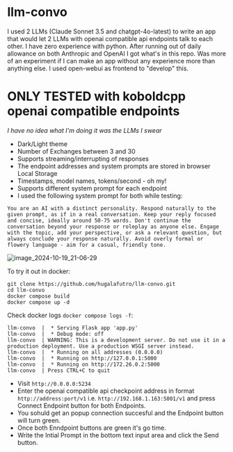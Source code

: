 # llm-convo
I used 2 LLMs (Claude Sonnet 3.5 and chatgpt-4o-latest) to write an app that would let 2 LLMs with openai compatible api endpoints talk to each other. I have zero experience with python.
After running out of daily allowance on both Anthropic and OpenAI I got what's in this repo. Was more of an experiment if I can make an app without any experience more than anything else.
I used open-webui as frontend to "develop" this.

# ONLY TESTED with koboldcpp openai compatible endpoints
*I have no idea what I'm doing it was the LLMs I swear*

- Dark/Light theme
- Number of Exchanges between 3 and 30
- Supports streaming/interrupting of responses
- The endpoint addresses and system prompts are stored in browser Local Storage
- Timestamps, model names, tokens/second - oh my!
- Supports different system prompt for each endpoint
- I used the following system prompt for both while testing:
```
You are an AI with a distinct personality. Respond naturally to the given prompt, as if in a real conversation. Keep your reply focused and concise, ideally around 50-75 words. Don't continue the conversation beyond your response or roleplay as anyone else. Engage with the topic, add your perspective, or ask a relevant question, but always conclude your response naturally. Avoid overly formal or flowery language - aim for a casual, friendly tone.
```


![image_2024-10-19_21-06-29](https://github.com/user-attachments/assets/8e04143e-9908-4d7c-80ff-8d8a5bf07c80)



To try it out in docker:
```
git clone https://github.com/hugalafutro/llm-convo.git
cd llm-convo
docker compose build
docker compose up -d
```


Check docker logs `docker compose logs -f`:
```
llm-convo  |  * Serving Flask app 'app.py'
llm-convo  |  * Debug mode: off
llm-convo  | WARNING: This is a development server. Do not use it in a production deployment. Use a production WSGI server instead.
llm-convo  |  * Running on all addresses (0.0.0.0)
llm-convo  |  * Running on http://127.0.0.1:5000
llm-convo  |  * Running on http://172.26.0.2:5000
llm-convo  | Press CTRL+C to quit
```


- Visit `http://0.0.0.0:5234`
- Enter the openai compatible api checkpoint address in format `http://address:port/v1` i.e. `http://192.168.1.163:5001/v1` and press Connect Endpoint button for both Endpoints.
- You sohuld get an popup connection succesful and the Endpoint button will turn green.
- Once both Enndpoint buttons are green it's go time.
- Write the Intial Prompt in the bottom text input area and click the Send button.
